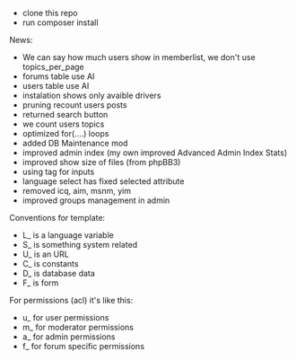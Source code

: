 - clone this repo
- run composer install


News:
- We can say how much users show in memberlist, we don't use topics_per_page
- forums table use AI
- users table use AI
- instalation shows only avaible drivers
- pruning recount users posts
- returned search button
- we count users topics
- optimized for(....) loops
- added DB Maintenance mod
- improved admin index (my own improved Advanced Admin Index Stats)
- improved show size of files (from phpBB3)
- using <label> tag for inputs
- language select has fixed selected attribute
- removed icq, aim, msnm, yim
- improved groups management in admin
  
Conventions for template:  
- L_ is a language variable
- S_ is something system related
- U_ is an URL
- C_ is constants
- D_ is database data
- F_ is form

For permissions (acl) it's like this:
- u_ for user permissions
- m_ for moderator permissions
- a_ for admin permissions
- f_ for forum specific permissions
